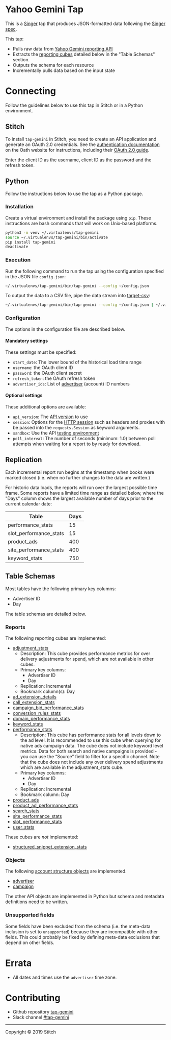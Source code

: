 # Yahoo Gemini Tap

This is a [Singer](https://singer.io) tap that produces JSON-formatted data
following the [Singer spec](https://github.com/singer-io/getting-started/blob/master/SPEC.md).

This tap:

* Pulls raw data from [Yahoo Gemini reporting API](https://developer.yahoo.com/nativeandsearch/guide/reporting/)
* Extracts the [reporting cubes](https://developer.yahoo.com/nativeandsearch/guide/reporting/cubes/) detailed below in the "Table Schemas" section.
* Outputs the schema for each resource
* Incrementally pulls data based on the input state

# Connecting

Follow the guidelines below to use this tap in Stitch or in a Python environment.

## Stitch

To install `tap-gemini` in Stitch, you need to create an API application and generate an OAuth 2.0 
credentials. See the [authentication documentation](https://developer.yahoo.com/nativeandsearch/guide/navigate-the-api/authentication/) on the Oath 
website for instructions, including their [OAuth 2.0 guide](https://developer.yahoo.com/oauth2/guide/).

Enter the client ID as the username, client ID as the password and the refresh token.

## Python

Follow the instructions below to use the tap as a Python package.

### Installation

Create a virtual environment and install the package using `pip`. These instructions are bash 
commands that will work on Unix-based platforms.

```bash
python3 -m venv ~/.virtualenvs/tap-gemini
source ~/.virtualenvs/tap-gemini/bin/activate
pip install tap-gemini
deactivate
```

### Execution

Run the following command to run the tap using the configuration specified in the JSON file `config.json`:

```bash
~/.virtualenvs/tap-gemini/bin/tap-gemini --config ~/config.json
```

To output the data to a CSV file, pipe the data stream into [target-csv](https://github.com/singer-io/target-csv):

```bash
~/.virtualenvs/tap-gemini/bin/tap-gemini --config ~/config.json | ~/.virtualenvs/target-csv/bin/target-csv
```

### Configuration

The options in the configuration file are described below.

#### Mandatory settings

These settings must be specified:

* `start_date`: The lower bound of the historical load time range
* `username`: the OAuth client ID
* `password`: the OAuth client secret
* `refresh_token`: the OAuth refresh token
* `advertiser_ids`: List of [advertiser](https://developer.yahoo.com/nativeandsearch/guide/advertiser.html) (account) ID numbers

#### Optional settings

These additional options are available:

* `api_version`: The [API version](https://developer.yahoo.com/nativeandsearch/guide/navigate-the-api/versioning/) to use
* `session`: Options for the [HTTP session](https://2.python-requests.org//en/master/user/advanced/#session-objects) such as headers and proxies with be passed into 
the `requests.Session` as keyword arguments.
* `sandbox`: Use the API [testing environment](https://developer.yahoo.com/nativeandsearch/guide/navigate-the-api/testing/)
* `poll_interval`: The number of seconds (minimum: 1.0) between poll attempts when waiting for a 
report to by ready for download. 

## Replication

Each incremental report run begins at the timestamp when books were marked closed (i.e. when no 
further changes to the data are written.)

For historic data loads, the reports will run over the largest possible time frame. Some reports 
have a limited time range as detailed below, where the "Days" column shows the largest available 
number of days prior to the current calendar date:


| Table                  | Days |
|------------------------|------|
| performance_stats      | 15   |
| slot_performance_stats | 15   |
| product_ads            | 400  |
| site_performance_stats | 400  |
| keyword_stats          | 750  |

## Table Schemas

Most tables have the following primary key columns:

* Advertiser ID
* Day

The table schemas are detailed below.

### Reports

The following reporting cubes are implemented:

* [adjustment_stats](https://developer.yahoo.com/nativeandsearch/guide/reporting/cubes/#product-ad-performance-stats)
    - Description: This cube provides performance metrics for over delivery adjustments for spend, which are not available in other cubes.
    - Primary key columns:
        * Advertiser ID
        * Day
    - Replication: Incremental
    - Bookmark column(s): Day
* [ad_extension_details](https://developer.yahoo.com/nativeandsearch/guide/reporting/cubes/#ad-extension-details)
* [call_extension_stats](https://developer.yahoo.com/nativeandsearch/guide/reporting/cubes/#call-extension-stats)
* [campaign_bid_performance_stats](https://developer.yahoo.com/nativeandsearch/guide/reporting/cubes/#campaign-bid-performance-stats)
* [conversion_rules_stats](https://developer.yahoo.com/nativeandsearch/guide/reporting/cubes/#conversion-rules-stats)
* [domain_performance_stats](https://developer.yahoo.com/nativeandsearch/guide/reporting/cubes/#domain-performance-stats)
* [keyword_stats](https://developer.yahoo.com/nativeandsearch/guide/reporting/cubes/#keyword-stats)
* [performance_stats](https://developer.yahoo.com/nativeandsearch/guide/reporting/cubes/#performance-stats)
    - Description: This cube has performance stats for all levels down to the ad level. It is recommended to use this cube when querying for native ads campaign data. The cube does not include keyword level metrics. Data for both search and native campaigns is provided - you can use the “Source” field to filter for a specific channel. Note that the cube does not include any over delivery spend adjustments which are available in the adjustment_stats cube.
    - Primary key columns:
        * Advertiser ID
        * Day
    - Replication: Incremental
    - Bookmark column: Day
* [product_ads](https://developer.yahoo.com/nativeandsearch/guide/reporting/cubes/#product-ads)
* [product_ad_performance_stats](https://developer.yahoo.com/nativeandsearch/guide/reporting/cubes/#product-ad-performance-stats)
* [search_stats](https://developer.yahoo.com/nativeandsearch/guide/reporting/cubes/#search-stats)
* [site_performance_stats](https://developer.yahoo.com/nativeandsearch/guide/reporting/cubes/#site-performance-stats)
* [slot_performance_stats](https://developer.yahoo.com/nativeandsearch/guide/reporting/cubes/#slot-performance-stats)
* [user_stats](https://developer.yahoo.com/nativeandsearch/guide/reporting/cubes/#user-stats)

These cubes are *not* implemented:

* [structured_snippet_extension_stats](https://developer.yahoo.com/nativeandsearch/guide/reporting/cubes/#structured-snippet-extension-stats)

### Objects

The following [account structure objects](https://developer.yahoo.com/nativeandsearch/guide/objects.html) are implemented.

* [advertiser](https://developer.yahoo.com/nativeandsearch/guide/reporting/cubes/#advertiser)
* [campaign](https://developer.yahoo.com/nativeandsearch/guide/reporting/cubes/#campaign)

The other API objects are implemented in Python but schema and metadata definitions need to be 
written.

### Unsupported fields

Some fields have been excluded from the schema (i.e. the meta-data inclusion is set to 
`unsupported`) because they are incompatible with other fields. This could probably be fixed by 
defining meta-data exclusions that depend on other fields.

# Errata

* All dates and times use the `advertiser` time zone.

# Contributing

* Github repository [tap-gemini](https://github.com/singer-io/tap-gemini)
* Slack channel [#tap-gemini](https://slack.com/app_redirect?channel=tap-gemini)

---

Copyright &copy; 2019 Stitch
